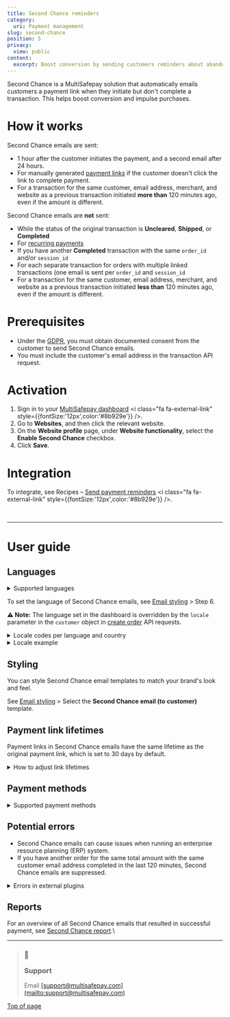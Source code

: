 ```yaml
---
title: Second Chance reminders
category:
  uri: Payment management
slug: second-chance
position: 5
privacy:
  view: public
content:
  excerpt: Boost conversion by sending customers reminders about abandoned payments.
---
```

Second Chance is a MultiSafepay solution that automatically emails customers a payment link when they initiate but don't complete a transaction. This helps boost <Glossary>conversion</Glossary> and impulse purchases.

# How it works

Second Chance emails are sent:

* 1 hour after the customer initiates the payment, and a second email after 24 hours.
* For manually generated [payment links](/docs/payment-links/) if the customer doesn't click the link to complete payment.
* For a transaction for the same customer, email address, merchant, and website as a previous transaction initiated **more than** 120 minutes ago, even if the amount is different.

Second Chance emails are **not** sent:

* While the status of the original transaction is **Uncleared**, **Shipped**, or **Completed**
* For [recurring payments](/docs/recurring-payments/)
* If you have another **Completed** transaction with the same `order_id` and/or `session_id`
* For each separate transaction for orders with multiple linked transactions (one email is sent per `order_id` and `session_id`
* For a transaction for the same customer, email address, merchant, and website as a previous transaction initiated **less than** 120 minutes ago, even if the amount is different.

# Prerequisites

* Under the [GDPR](/docs/gdpr/), you must obtain documented consent from the customer to send Second Chance emails.
* You must include the customer's email address in the transaction API request.

# Activation

1. Sign in to your <a href="https://merchant.multisafepay.com" target="_blank">MultiSafepay dashboard</a> <i class="fa fa-external-link" style={{fontSize:'12px',color:'#8b929e'}} />.
2. Go to **Websites**, and then click the relevant website.
3. On the **Website profile** page, under **Website functionality**, select the **Enable Second Chance** checkbox.
4. Click **Save**.

# Integration

To integrate, see Recipes – <a href="https://docs.multisafepay.com/recipes/send-payment-reminders" target="_blank">Send payment reminders</a> <i class="fa fa-external-link" style={{fontSize:'12px',color:'#8b929e'}} />.

<br />

***

# User guide

## Languages

<details id="supported-languages">
  <summary>Supported languages</summary>

  <br />

  * Dutch
  * English
  * French
  * German
  * Italian
  * Spanish
</details>

To set the language of Second Chance emails, see [Email styling](/docs/email-styling/) > Step 6.

**⚠️ Note:** The language set in the dashboard is overridden by the `locale` parameter in the `customer` object in [create order](/reference/createorder/) API requests.

<details id="locale-codes">
  <summary>Locale codes per language and country</summary>

  <br />

  | Code   | Language & country  |
  | ------ | ------------------- |
  | cs\_CZ | Czech               |
  | de\_AT | German (Austria)    |
  | de\_DE | German (Germany)    |
  | en\_US | American English    |
  | fi\_FI | Finnish             |
  | fr\_BE | French (Belgium)    |
  | fr\_FR | French (France)     |
  | it\_IT | Italian             |
  | nl\_BE | Dutch (Belgium)     |
  | nl\_NL | Dutch (Netherlands) |
  | pl\_PL | Polish              |
  | es\_ES | Spanish             |
  | sv\_SE | Swedish             |
  | zh\_CN | Chinese             |
</details>

<details id="locale-example">
  <summary>Locale example</summary>

  <br />

  ```json
  {
    "customer": {
      "first_name": "John",
      "last_name": "Doe",
      "house_number": "39",
      "address1": "Kraanspoor",
      "address2": "",
      "city": "Amsterdam",
      "zip_code": "1033 SC",
      "state": "Noord-Holland",
      "country": "NL",
      "locale": "nl_NL", // Set the language and country code
      "phone": "0208500500",
      "email": "example@multisafepay.com",
      "gender": "M",
      "birthday": "1980-12-31",
      "user_agent": "Mozilla/5.0 (Windows NT 6.3; WOW64) AppleWebKit/537.36 (KHTML, like Gecko) Chrome/38.0.2125.111 Safari/537.36",
      "referrer": "http://test.com",
      "ip_address": "123.123.123.123",
      "forwarded_ip": "",
      "reference": ""
    }
  }
  ```
</details>

## Styling

You can style Second Chance email templates to match your brand's look and feel.

See [Email styling](/docs/email-styling/) > Select the **Second Chance email (to customer)** template.

## Payment link lifetimes

Payment links in Second Chance emails have the same lifetime as the original payment link, which is set to 30 days by default.

<details id="how-to-adjust-link-lifetimes">
  <summary>How to adjust link lifetimes</summary>

  <br />

  To set or adjust the lifetime of a payment link, see API reference – [Create order](/reference/createorder/): `days_active` parameter.

  **⚠️ Note:** This is different to [transaction expiration times per payment method](/reference/transaction-expiration/).

  This only applies to certain payment methods:

  | Adjustable                            | Non-adjustable                                                       |
  | ------------------------------------- | -------------------------------------------------------------------- |
  | Banking methods, except direct debits | Direct debits                                                        |
  | Gift cards                            | Edenred, Paysafecard                                                 |
  | Wallets                               | PayPal – Links are valid for 14 days. The lifetime is set by PayPal. |
</details>

## Payment methods

<details id="supported-payment-methods">
  <summary>Supported payment methods</summary>

  <br />

  Most payment methods are supported, **except for**:

  * [Bank transfer](/docs/bank-transfer/)
  * [E-Invoicing](/docs/e-invoicing/)
  * [PayPal](/docs/paypal/)
  * [Direct debit](/docs/direct-debit/)
  * [Pay After Delivery](/docs/pay-after-delivery/)
</details>

## Potential errors

* Second Chance emails can cause issues when running an enterprise resource planning (ERP) system.
* If you have another <Glossary>order</Glossary> for the same total amount with the same customer email address completed in the last 120 minutes, Second Chance emails are suppressed.

<details id="errors-in-external-plugins">
  <summary>Errors in external plugins</summary>

  <br />

  Second Chance emails can create conflicts with external warehouse systems. In some cases, this can be resolved using a cron job. However, this is not always a stable solution.

  For example, when a customer cancels an <Glossary>order</Glossary> in the webshop, they can still pay for it using Second Chance within 30 days or a specified time frame. For more information, see API reference – [Create order](/reference/createorder/) > `days_active` parameter.

  If a cancelled order is subsequently paid for, MultiSafepay reopens the order in the webshop. A warehouse system may have already released the reservation on the order when it received **Cancelled** status, or may consider the **Cancelled** status permanent. As result, the items the customer ordered may no longer be available or in stock.
</details>

## Reports

For an overview of all Second Chance emails that resulted in successful payment, see [Second Chance report](/docs/reports#second-chance-report).\ <br />

***

<blockquote class="callout callout_info">
  <h3 class="callout-heading false">
    <span class="callout-icon">💬</span>
    <p>Support</p>
  </h3>

  <p>Email <a href="mailto:support@multisafepay.com">[support@multisafepay.com](mailto:support@multisafepay.com)</a></p>
</blockquote>

[Top of page](#)
